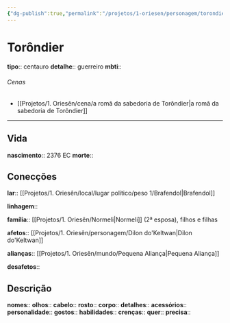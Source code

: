 ```yaml
---
{"dg-publish":true,"permalink":"/projetos/1-oriesen/personagem/torondier/","dgHomeLink":true,"dgPassFrontmatter":false}
---
```



# Torôndier
**tipo**:: centauro
**detalhe**:: guerreiro
**mbti**:: 

###### Cenas
- [[Projetos/1. Oriesên/cena/a romã da sabedoria de Torôndier|a romã da sabedoria de Torôndier]]



---
## Vida
**nascimento**:: 2376 EC
**morte**:: 


## Conecções
**lar**:: [[Projetos/1. Oriesên/local/lugar político/peso 1/Brafendol|Brafendol]]

**linhagem**:: 

**família**:: [[Projetos/1. Oriesên/Normeli|Normeli]] (2ª esposa), filhos e filhas

**afetos**:: [[Projetos/1. Oriesên/personagem/Dilon do'Keltwan|Dilon do'Keltwan]]

**alianças**:: [[Projetos/1. Oriesên/mundo/Pequena Aliança|Pequena Aliança]]

**desafetos**:: 


## Descrição
**nomes**:: 
**olhos**:: 
**cabelo**:: 
**rosto**:: 
**corpo**:: 
**detalhes**:: 
**acessórios**:: 
**personalidade**:: 
**gostos**:: 
**habilidades**:: 
**crenças**:: 
**quer**:: 
**precisa**:: 